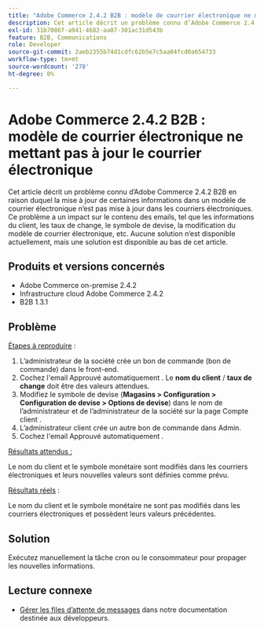 ```yaml
---
title: "Adobe Commerce 2.4.2 B2B : modèle de courrier électronique ne mettant pas à jour le courrier électronique"
description: Cet article décrit un problème connu d’Adobe Commerce 2.4.2 B2B en raison duquel la mise à jour de certaines informations dans un modèle de courrier électronique n’est pas mise à jour dans les courriers électroniques. Ce problème a un impact sur le contenu des emails, tel que les informations du client, les taux de change, le symbole de devise, la modification du modèle de courrier électronique, etc. Aucune solution n’est disponible actuellement, mais une solution est disponible au bas de cet article.
exl-id: 31b7086f-a941-4682-aa07-301ac31d543b
feature: B2B, Communications
role: Developer
source-git-commit: 2aeb2355b74d1cdfc62b5e7c5aa04fcd0a654733
workflow-type: tm+mt
source-wordcount: '278'
ht-degree: 0%

---
```


# Adobe Commerce 2.4.2 B2B : modèle de courrier électronique ne mettant pas à jour le courrier électronique

Cet article décrit un problème connu d’Adobe Commerce 2.4.2 B2B en raison duquel la mise à jour de certaines informations dans un modèle de courrier électronique n’est pas mise à jour dans les courriers électroniques. Ce problème a un impact sur le contenu des emails, tel que les informations du client, les taux de change, le symbole de devise, la modification du modèle de courrier électronique, etc. Aucune solution n’est disponible actuellement, mais une solution est disponible au bas de cet article.

## Produits et versions concernés

* Adobe Commerce on-premise 2.4.2
* Infrastructure cloud Adobe Commerce 2.4.2
* B2B 1.3.1

## Problème

<u>Étapes à reproduire</u> :

1. L’administrateur de la société crée un bon de commande (bon de commande) dans le front-end.
1. Cochez l&#39;email Approuvé automatiquement . Le **nom du client** / **taux de change** doit être des valeurs attendues.
1. Modifiez le symbole de devise (**Magasins > Configuration > Configuration de devise > Options de devise**) dans le nom de l’administrateur et de l’administrateur de la société sur la page Compte client .
1. L’administrateur client crée un autre bon de commande dans Admin.
1. Cochez l&#39;email Approuvé automatiquement .

<u>Résultats attendus :</u>

Le nom du client et le symbole monétaire sont modifiés dans les courriers électroniques et leurs nouvelles valeurs sont définies comme prévu.

<u>Résultats réels</u> :

Le nom du client et le symbole monétaire ne sont pas modifiés dans les courriers électroniques et possèdent leurs valeurs précédentes.

## Solution

Exécutez manuellement la tâche cron ou le consommateur pour propager les nouvelles informations.

## Lecture connexe

* [Gérer les files d’attente de messages](https://experienceleague.adobe.com/en/docs/commerce-operations/configuration-guide/message-queues/manage-message-queues) dans notre documentation destinée aux développeurs.
